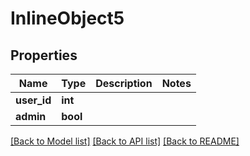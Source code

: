 # InlineObject5

## Properties
Name | Type | Description | Notes
------------ | ------------- | ------------- | -------------
**user_id** | **int** |  | 
**admin** | **bool** |  | 

[[Back to Model list]](../README.md#documentation-for-models) [[Back to API list]](../README.md#documentation-for-api-endpoints) [[Back to README]](../README.md)


